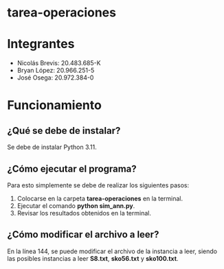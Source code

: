 # tarea-operaciones

# Integrantes

- Nicolás Brevis: 20.483.685-K
- Bryan López: 20.966.251-5
- José Osega: 20.972.384-0

# Funcionamiento

## ¿Qué se debe de instalar?
Se debe de instalar Python 3.11.

## ¿Cómo ejecutar el programa?
Para esto simplemente se debe de realizar los siguientes pasos:

1. Colocarse en la carpeta **tarea-operaciones** en la terminal.
2. Ejecutar el comando **python sim_ann.py**.
3. Revisar los resultados obtenidos en la terminal.

## ¿Cómo modificar el archivo a leer?
En la línea 144, se puede modificar el archivo de la instancia a leer, siendo las posibles instancias a leer **S8.txt**, **sko56.txt** y **sko100.txt**.